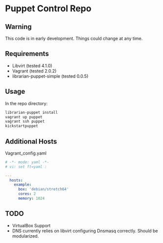 Puppet Control Repo
===

Warning
---
This code is in early development.  Things could change at any time.

Requirements
---
* Libvirt (tested 4.1.0)
* Vagrant (tested 2.0.2)
* librarian-puppet-simple (tested 0.0.5)

Usage
---
In the repo directory:
```bash
librarian-puppet install
vagrant up puppet
vagrant ssh puppet
kickstartpuppet
```

Additional Hosts
---
Vagrant_config.yaml
```yaml
# -*- mode: yaml -*-
# vi: set ft=yaml :

---
  hosts:
    example:
      box: 'debian/stretch64'
      cores: 2
      memory: 1024
```

TODO
---
* VirtualBox Support
* DNS currently relies on libvirt configuring Dnsmasq correctly.  Should be modularized.
